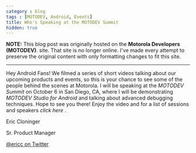 ```yaml
---
category : blog
tags : [MOTODEV, Android, Events]
title: Who's Speaking at the MOTODEV Summit
hidden: true
---
```

**NOTE:** This blog post was originally hosted on the **Motorola Developers (MOTODEV)**. site. That site is no longer online. I've made every attempt to preserve the original content with only formatting changes to fit this site.

---

Hey Android Fans! We filmed a series of short videos talking about our
upcoming products and events, so this is your chance to see some of the
people behind the scenes at Motorola. I will be speaking at the *MOTODEV
Summit* on October 6 in San Diego, CA, where I will be demonstrating
*MOTODEV Studio for Android* and talking about advanced debugging
techniques. Hope to see you there! Enjoy the video and for a list of
sessions and speakers *click here* .

Eric Cloninger

Sr. Product Manager

[@ericc on Twitter](http://twitter.com/ericc)
